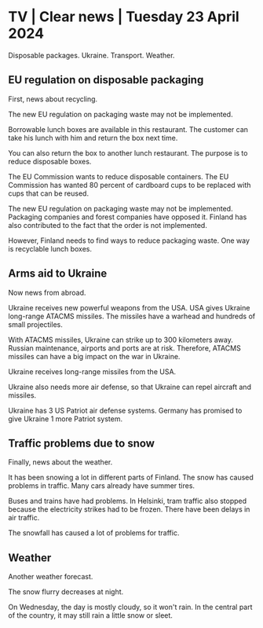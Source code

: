 # TV \| Clear news \| Tuesday 23 April 2024

Disposable packages. Ukraine. Transport. Weather.

## EU regulation on disposable packaging

First, news about recycling.

The new EU regulation on packaging waste may not be implemented.

Borrowable lunch boxes are available in this restaurant. The customer can take his lunch with him and return the box next time.

You can also return the box to another lunch restaurant. The purpose is to reduce disposable boxes.

The EU Commission wants to reduce disposable containers. The EU Commission has wanted 80 percent of cardboard cups to be replaced with cups that can be reused.

The new EU regulation on packaging waste may not be implemented. Packaging companies and forest companies have opposed it. Finland has also contributed to the fact that the order is not implemented.

However, Finland needs to find ways to reduce packaging waste. One way is recyclable lunch boxes.

## Arms aid to Ukraine

Now news from abroad.

Ukraine receives new powerful weapons from the USA. USA gives Ukraine long-range ATACMS missiles. The missiles have a warhead and hundreds of small projectiles.

With ATACMS missiles, Ukraine can strike up to 300 kilometers away. Russian maintenance, airports and ports are at risk. Therefore, ATACMS missiles can have a big impact on the war in Ukraine.

Ukraine receives long-range missiles from the USA.

Ukraine also needs more air defense, so that Ukraine can repel aircraft and missiles.

Ukraine has 3 US Patriot air defense systems. Germany has promised to give Ukraine 1 more Patriot system.

## Traffic problems due to snow

Finally, news about the weather.

It has been snowing a lot in different parts of Finland. The snow has caused problems in traffic. Many cars already have summer tires.

Buses and trains have had problems. In Helsinki, tram traffic also stopped because the electricity strikes had to be frozen. There have been delays in air traffic.

The snowfall has caused a lot of problems for traffic.

## Weather

Another weather forecast.

The snow flurry decreases at night.

On Wednesday, the day is mostly cloudy, so it won't rain. In the central part of the country, it may still rain a little snow or sleet.
